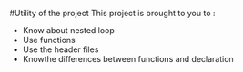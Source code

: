 #Utility of the project
This project is brought to you to :
* Know about nested loop 
* Use functions
* Use the header files
* Knowthe differences between functions and declaration
